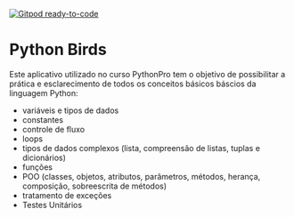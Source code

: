 [![Gitpod ready-to-code](https://img.shields.io/badge/Gitpod-ready--to--code-blue?logo=gitpod)](https://gitpod.io/#https://github.com/pythonprobr/pythonbirds)

Python Birds
===========

Este aplicativo  utilizado no curso PythonPro tem o objetivo de possibilitar a  prática e
esclarecimento de todos os conceitos básicos báscios da linguagem Python:
* variáveis e tipos de dados
* constantes
* controle de fluxo
* loops
* tipos de dados complexos (lista, compreensão de listas, tuplas e dicionários)
* funções
* POO (classes, objetos, atributos, parâmetros, métodos, herança, composição, sobreescrita de métodos)
* tratamento de exceções
* Testes Unitários

